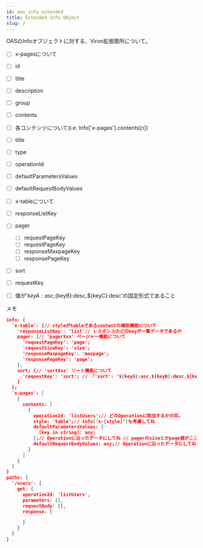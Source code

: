 ```yaml
---
id: oas_info_extended
title: Extended Info Object
slug: /
---
```


OASのInfoオブジェクトに対する、Viron拡張箇所について。

- [ ] x-pagesについて
 - [ ] id
 - [ ] title
 - [ ] description
 - [ ] group
 - [ ] contents

- [ ] 各コンテンツについて(i.e. Info['x-pages'].contents[n])
 - [ ] title
 - [ ] type
 - [ ] operationId
 - [ ] defaultParametersValues
 - [ ] defaultRequestBodyValues

- [ ] x-tableについて
 - [ ] responseListKey
 - [ ] pager
   - [ ] requestPageKey
   - [ ] requestPageKey
   - [ ] responseMaxpageKey
   - [ ] responsePageKey
 - [ ] sort
  - [ ] requestKey
  - [ ] 値が'${keyA}:asc,${keyB}:desc,${keyC}:desc'の固定形式であること


メモ
```json
info: {
  'x-table': {// styleがtableであるcontentの補助機能について
    'responseListKey': 'list'// レスポンスのどのkeyが一覧データであるか
    pager: {// 'pagerXxx' ぺージャー機能について
      'requestPageKey': 'page';
      'requestSizeKey': 'size';
      'responseMaxpageKey': 'maxpage';
      'responsePageKey': 'page';
    },
    sort; {// 'sortXxx' ソート機能について
      'requestKey': 'sort'; // 「'sort': '${keyA}:asc,${keyB}:desc,${keyC}:desc'」の値の構造はキメ。v
    }
  };
  'x-pages': [
    {
      contents: [
        {
          operationId: 'listUsers';// どのOperationに該当するかの印。
          style: 'table';// info['x-{style}']も考慮してね
          defaultParametersValues: {
            [key in string]: any;
          };// Operationに沿ったデータにしてね // pagerのsizeとかpage値がここに含まれるはず。
          defaultRequestBodyValues: any;// Operationに沿ったデータにしてね
        }
      ]
    }
  ]
}
paths: {
  '/users': {
    get: {
      operationId: 'listUsers',
      parameters: [],
      requestBody: {},
      response: {

      }
    }
  }
}
```
